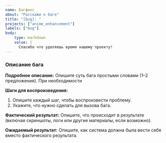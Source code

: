 ```yaml
---
name: Багфикс
about: "Расскажи о баге"
title: "[bug]: "
projects: ["anime_enhancement"]
labels: ["bug"]
body:
    type: markdown
    value: |
      Спасибо что уделяешь время нашему проекту!
---
```


### Описание бага

**Подробное описание:**
Опишите суть бага простыми словами (1–2 предложения).
При необходимости

**Шаги для воспроизведения:**
1. Опишите каждый шаг, чтобы воспроизвести проблему.
2. Укажите, что нужно сделать для вызова бага.

**Фактический результат:**
Опишите, что происходит в результате (включая скриншоты, логи или другие материалы, если возможно).

**Ожидаемый результат:**
Опишите, как система должна была вести себя вместо фактического результата.
